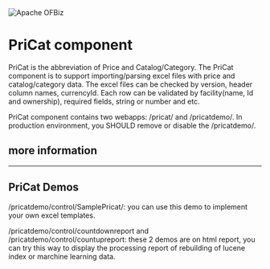 <img src="http://ofbiz.apache.org/images/logo.png" alt="Apache OFBiz" />

# PriCat component
PriCat is the abbreviation of Price and Catalog/Category. The PriCat component is to support importing/parsing excel files with price and catalog/category data. The excel files can be checked by version, header column names, currencyId. Each row can be validated by facility(name, Id and ownership), required fields, string or number and etc.

PriCat component contains two webapps: /pricat/ and /pricatdemo/. In production environment, you SHOULD remove or disable the /pricatdemo/.

## more information
---------------------------------------
PriCat Demos
---------------------------------------
/pricatdemo/control/SamplePricat/: you can use this demo to implement your own excel templates.

/pricatdemo/control/countdownreport and /pricatdemo/control/countupreport: these 2 demos are on html report, you can try this way to display the processing report of rebuilding of lucene index or marchine learning data.